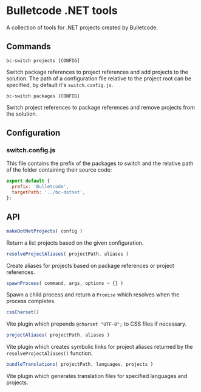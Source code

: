 # Bulletcode .NET tools

A collection of tools for .NET projects created by Bulletcode.


## Commands

```
bc-switch projects [CONFIG]
```

Switch package references to project references and add projects to the solution. The path of a configuration file relative to the project root can be specified, by default it's `switch.config.js`.

```
bc-switch packages [CONFIG]
```

Switch project references to package references and remove projects from the solution.


## Configuration

### switch.config.js

This file contains the prefix of the packages to switch and the relative path of the folder containing their source code:

```js
export default {
  prefix: 'Bulletcode',
  targetPath: '../bc-dotnet',
};
```


## API

```js
makeDotNetProjects( config )
```

Return a list projects based on the given configuration.

```js
resolveProjectAliases( projectPath, aliases )
```

Create aliases for projects based on package references or project references.

```js
spawnProcess( command, args, options = {} )
```

Spawn a child process and return a `Promise` which resolves when the process completes.

```js
cssCharset()
```

Vite plugin which prepends `@charset "UTF-8";` to CSS files if necessary.

```js
projectAliases( projectPath, aliases )
```

Vite plugin which creates symbolic links for project aliases returned by the `resolveProjectAliases()` function.

```js
bundleTranslations( projectPath, languages, projects )
```

Vite plugin which generates translation files for specified languages and projects.

